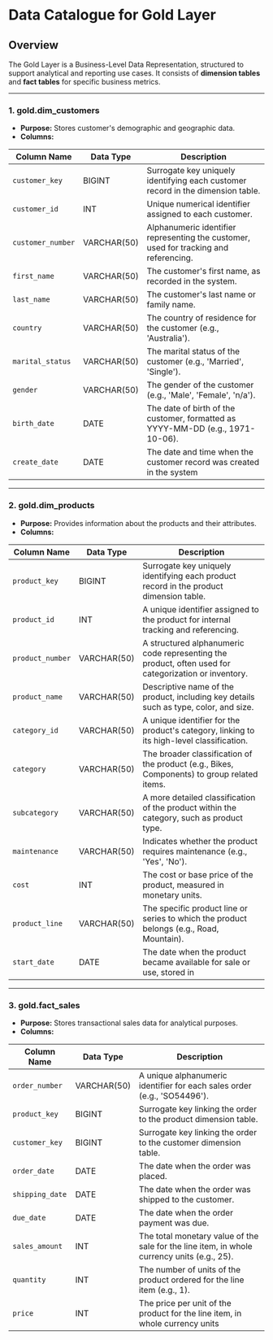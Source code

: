 # Data Catalogue for Gold Layer

## Overview
The Gold Layer is a Business-Level Data Representation, structured to support analytical and reporting use cases. It consists of **dimension tables** and **fact tables** for specific business metrics.

---

### 1. **gold.dim_customers**
- **Purpose:** Stores customer's demographic and geographic data.
- **Columns:**

| Column Name      | Data Type     | Description                                                                                   |
|------------------|---------------|-----------------------------------------------------------------------------------------------|
| `customer_key`     | BIGINT           | Surrogate key uniquely identifying each customer record in the dimension table.               |
| `customer_id`      | INT           | Unique numerical identifier assigned to each customer.                                        |
| `customer_number`  | VARCHAR(50)  | Alphanumeric identifier representing the customer, used for tracking and referencing.         |
| `first_name`       | VARCHAR(50)  | The customer's first name, as recorded in the system.                                         |
| `last_name`        | VARCHAR(50)  | The customer's last name or family name.                                                     |
| `country`          | VARCHAR(50)  | The country of residence for the customer (e.g., 'Australia').                               |
| `marital_status`   | VARCHAR(50)  | The marital status of the customer (e.g., 'Married', 'Single').                              |
| `gender`  | VARCHAR(50)  | The gender of the customer (e.g., 'Male', 'Female', 'n/a').                                  |
| `birth_date` | DATE          | The date of birth of the customer, formatted as YYYY-MM-DD (e.g., 1971-10-06).               |
| `create_date`      | DATE          | The date and time when the customer record was created in the system|

---

### 2. **gold.dim_products**
- **Purpose:** Provides information about the products and their attributes.
- **Columns:**

| Column Name         | Data Type     | Description                                                                                   |
|---------------------|---------------|-----------------------------------------------------------------------------------------------|
| `product_key`         | BIGINT           | Surrogate key uniquely identifying each product record in the product dimension table.         |
| `product_id`          | INT           | A unique identifier assigned to the product for internal tracking and referencing.            |
| `product_number`      | VARCHAR(50)  | A structured alphanumeric code representing the product, often used for categorization or inventory. |
| `product_name`        | VARCHAR(50)  | Descriptive name of the product, including key details such as type, color, and size.         |
| `category_id`         | VARCHAR(50)  | A unique identifier for the product's category, linking to its high-level classification.     |
| `category`            | VARCHAR(50)  | The broader classification of the product (e.g., Bikes, Components) to group related items.  |
| `subcategory`         | VARCHAR(50)  | A more detailed classification of the product within the category, such as product type.      |
| `maintenance`      | VARCHAR(50)  | Indicates whether the product requires maintenance (e.g., 'Yes', 'No').                       |
| `cost`                | INT           | The cost or base price of the product, measured in monetary units.                            |
| `product_line`        | VARCHAR(50)  | The specific product line or series to which the product belongs (e.g., Road, Mountain).      |
| `start_date`          | DATE          | The date when the product became available for sale or use, stored in|

---

### 3. **gold.fact_sales**
- **Purpose:** Stores transactional sales data for analytical purposes.
- **Columns:**

| Column Name     | Data Type     | Description                                                                                   |
|-----------------|---------------|-----------------------------------------------------------------------------------------------|
| `order_number`    | VARCHAR(50)  | A unique alphanumeric identifier for each sales order (e.g., 'SO54496').                      |
| `product_key`     | BIGINT           | Surrogate key linking the order to the product dimension table.                               |
| `customer_key`    | BIGINT           | Surrogate key linking the order to the customer dimension table.                              |
| `order_date`      | DATE          | The date when the order was placed.                                                           |
| `shipping_date`   | DATE          | The date when the order was shipped to the customer.                                          |
| `due_date`        | DATE          | The date when the order payment was due.                                                      |
| `sales_amount`    | INT           | The total monetary value of the sale for the line item, in whole currency units (e.g., 25).   |
| `quantity`        | INT           | The number of units of the product ordered for the line item (e.g., 1).                       |
| `price`           | INT           | The price per unit of the product for the line item, in whole currency units 
